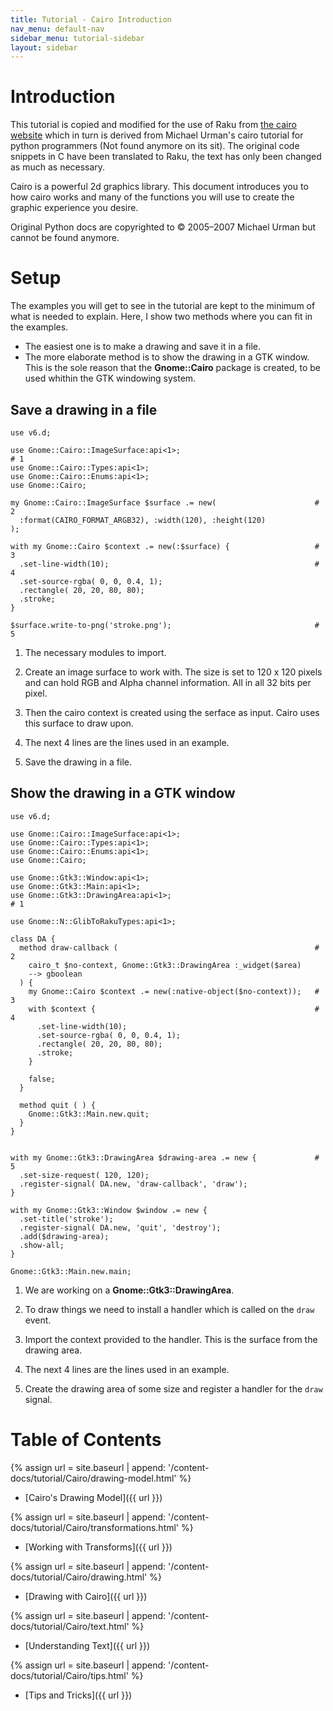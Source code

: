 ```yaml
---
title: Tutorial - Cairo Introduction
nav_menu: default-nav
sidebar_menu: tutorial-sidebar
layout: sidebar
---
```

# Introduction

This tutorial is copied and modified for the use  of Raku from [the cairo website](https://www.cairographics.org/tutorial/) which in turn is derived from Michael Urman's cairo tutorial for python programmers (Not found anymore on its sit). The original code snippets in C have been translated to Raku, the text has only been changed as much as necessary.

Cairo is a powerful 2d graphics library. This document introduces you to how cairo works and many of the functions you will use to create the graphic experience you desire.

Original Python docs are copyrighted to © 2005–2007 Michael Urman but cannot be found anymore.


# Setup

The examples you will get to see in the tutorial are kept to the minimum of what is needed to explain. Here, I show two methods where you can fit in the examples.
* The easiest one is to make a drawing and save it in a file.
* The more elaborate method is to show the drawing in a GTK window. This is the sole reason that the **Gnome::Cairo** package is created, to be used whithin the GTK windowing system.

## Save a drawing in a file

```
use v6.d;

use Gnome::Cairo::ImageSurface:api<1>;                                     # 1
use Gnome::Cairo::Types:api<1>;
use Gnome::Cairo::Enums:api<1>;
use Gnome::Cairo;

my Gnome::Cairo::ImageSurface $surface .= new(                      # 2
  :format(CAIRO_FORMAT_ARGB32), :width(120), :height(120)
);

with my Gnome::Cairo $context .= new(:$surface) {                   # 3
  .set-line-width(10);                                              # 4
  .set-source-rgba( 0, 0, 0.4, 1);
  .rectangle( 20, 20, 80, 80);
  .stroke;
}

$surface.write-to-png('stroke.png');                                # 5
```
1) The necessary modules to import.

2) Create an image surface to work with. The size is set to 120 x 120 pixels and can hold RGB and Alpha channel information. All in all 32 bits per pixel.

3) Then the cairo context is created using the serface as input. Cairo uses this surface to draw upon.

4) The next 4 lines are the lines used in an example.

5) Save the drawing in a file.

## Show the drawing in a GTK window

```
use v6.d;

use Gnome::Cairo::ImageSurface:api<1>;
use Gnome::Cairo::Types:api<1>;
use Gnome::Cairo::Enums:api<1>;
use Gnome::Cairo;

use Gnome::Gtk3::Window:api<1>;
use Gnome::Gtk3::Main:api<1>;
use Gnome::Gtk3::DrawingArea:api<1>;                                       # 1

use Gnome::N::GlibToRakuTypes:api<1>;

class DA {
  method draw-callback (                                            # 2
    cairo_t $no-context, Gnome::Gtk3::DrawingArea :_widget($area)
    --> gboolean
  ) {
    my Gnome::Cairo $context .= new(:native-object($no-context));   # 3
    with $context {                                                 # 4
      .set-line-width(10);
      .set-source-rgba( 0, 0, 0.4, 1);
      .rectangle( 20, 20, 80, 80);
      .stroke;
    }

    false;
  }

  method quit ( ) {
    Gnome::Gtk3::Main.new.quit;
  }
}


with my Gnome::Gtk3::DrawingArea $drawing-area .= new {             # 5
  .set-size-request( 120, 120);
  .register-signal( DA.new, 'draw-callback', 'draw');
}

with my Gnome::Gtk3::Window $window .= new {
  .set-title('stroke');
  .register-signal( DA.new, 'quit', 'destroy');
  .add($drawing-area);
  .show-all;
}

Gnome::Gtk3::Main.new.main;
```
1) We are working on a **Gnome::Gtk3::DrawingArea**.

2) To draw things we need to install a handler which is called on the `draw` event.

3) Import the context provided to the handler. This is the surface from the drawing area.

4) The next 4 lines are the lines used in an example.

5) Create the drawing area of some size and register a handler for the `draw` signal.


# Table of Contents

{% assign url = site.baseurl | append: '/content-docs/tutorial/Cairo/drawing-model.html' %}
* [Cairo's Drawing Model]({{ url }})

{% assign url = site.baseurl | append: '/content-docs/tutorial/Cairo/transformations.html' %}
* [Working with Transforms]({{ url }})

{% assign url = site.baseurl | append: '/content-docs/tutorial/Cairo/drawing.html' %}
* [Drawing with Cairo]({{ url }})

{% assign url = site.baseurl | append: '/content-docs/tutorial/Cairo/text.html' %}
* [Understanding Text]({{ url }})

{% assign url = site.baseurl | append: '/content-docs/tutorial/Cairo/tips.html' %}
* [Tips and Tricks]({{ url }})

<!-- * Transformations using matrices -->

<!--



Cairo's Drawing Model

In order to explain the operations used by cairo, we first delve into a model of how cairo models drawing. There are only a few concepts involved, which are then applied over and over by the different methods. First I'll describe the nouns: destination, source, mask, path, and context. After that I'll describe the verbs which offer ways to manipulate the nouns and draw the graphics you wish to create.
Nouns

Cairo's nouns are somewhat abstract. To make them concrete I'm including diagrams that depict how they interact. The first three nouns are the three layers in the diagrams you see in this section. The fourth noun, the path, is drawn on the middle layer when it is relevant. The final noun, the context, isn't shown.
Destination

The destination is the surface on which you're drawing. It may be tied to an array of pixels like in this tutorial, or it might be tied to a SVG or PDF file, or something else. This surface collects the elements of your graphic as you apply them, allowing you to build up a complex work as though painting on a canvas.
Source

The source is the "paint" you're about to work with. I show this as it is—plain black for several examples—but translucent to show lower layers. Unlike real paint, it doesn't have to be a single color; it can be a pattern or even a previously created destination surface (see How do I paint from one surface to another?). Also unlike real paint it can contain transparency information—the Alpha channel.
Mask

The mask is the most important piece: it controls where you apply the source to the destination. I will show it as a yellow layer with holes where it lets the source through. When you apply a drawing verb, it's like you stamp the source to the destination. Anywhere the mask allows, the source is copied. Anywhere the mask disallows, nothing happens.
Path

The path is somewhere between part of the mask and part of the context. I will show it as thin green lines on the mask layer. It is manipulated by path verbs, then used by drawing verbs.
Context

The context keeps track of everything that verbs affect. It tracks one source, one destination, and one mask. It also tracks several helper variables like your line width and style, your font face and size, and more. Most importantly it tracks the path, which is turned into a mask by drawing verbs.

Before you can start to draw something with cairo, you need to create the context. The context is stored in cairo's central data type, called cairo_t. When you create a cairo context, it must be tied to a specific surface—for example, an image surface if you want to create a PNG file. There is also a data type for the surface, called cairo_surface_t. You can initialize your cairo context like this:

cairo_surface_t *surface;
cairo_t *cr;

surface = cairo_image_surface_create (CAIRO_FORMAT_ARGB32, 120, 120);
cr = cairo_create (surface);

The cairo context in this example is tied to an image surface of dimension 120 x 120 and 32 bits per pixel to store RGB and Alpha information. Surfaces can be created specific to most cairo backends, see the manual for details.
Verbs

The reason you are using cairo in a program is to draw. Cairo internally draws with one fundamental drawing operation: the source and mask are freely placed somewhere over the destination. Then the layers are all pressed together and the paint from the source is transferred to the destination wherever the mask allows it. To that extent the following five drawing verbs, or operations, are all similar. They differ by how they construct the mask.
Stroke

The cairo_stroke() operation takes a virtual pen along the path. It allows the source to transfer through the mask in a thin (or thick) line around the path, according to the pen's line width, dash style, and line caps.

Note: To see the code snippet in action, use the stroke.c file linked from the figure to the right. Just pasting the snippet into the FAQ's hello.c might give unexpected results due to different scaling. Read on; scaling is explained in section Working with Transforms below.

cairo_set_line_width (cr, 0.1);
cairo_set_source_rgb (cr, 0, 0, 0);
cairo_rectangle (cr, 0.25, 0.25, 0.5, 0.5);
cairo_stroke (cr);

Fill

The cairo_fill() operation instead uses the path like the lines of a coloring book, and allows the source through the mask within the hole whose boundaries are the path. For complex paths (paths with multiple closed sub-paths—like a donut—or paths that self-intersect) this is influenced by the fill rule. Note that while stroking the path transfers the source for half of the line width on each side of the path, filling a path fills directly up to the edge of the path and no further.

cairo_set_source_rgb (cr, 0, 0, 0);
cairo_rectangle (cr, 0.25, 0.25, 0.5, 0.5);
cairo_fill (cr);

Show Text / Glyphs

The cairo_show_text() operation forms the mask from text. It may be easier to think of cairo_show_text() as a shortcut for creating a path with cairo_text_path() and then using cairo_fill() to transfer it. Be aware cairo_show_text() caches glyphs so is much more efficient if you work with a lot of text.

cairo_text_extents_t te;
cairo_set_source_rgb (cr, 0.0, 0.0, 0.0);
cairo_select_font_face (cr, "Georgia",
    CAIRO_FONT_SLANT_NORMAL, CAIRO_FONT_WEIGHT_BOLD);
cairo_set_font_size (cr, 1.2);
cairo_text_extents (cr, "a", &te);
cairo_move_to (cr, 0.5 - te.width / 2 - te.x_bearing,
    0.5 - te.height / 2 - te.y_bearing);
cairo_show_text (cr, "a");

Paint

The cairo_paint() operation uses a mask that transfers the entire source to the destination. Some people consider this an infinitely large mask, and others consider it no mask; the result is the same. The related operation cairo_paint_with_alpha() similarly allows transfer of the full source to destination, but it transfers only the provided percentage of the color.

cairo_set_source_rgb (cr, 0.0, 0.0, 0.0);
cairo_paint_with_alpha (cr, 0.5);

Mask

The cairo_mask() and cairo_mask_surface() operations allow transfer according to the transparency/opacity of a second source pattern or surface. Where the pattern or surface is opaque, the current source is transferred to the destination. Where the pattern or surface is transparent, nothing is transferred.

cairo_pattern_t *linpat, *radpat;
linpat = cairo_pattern_create_linear (0, 0, 1, 1);
cairo_pattern_add_color_stop_rgb (linpat, 0, 0, 0.3, 0.8);
cairo_pattern_add_color_stop_rgb (linpat, 1, 0, 0.8, 0.3);

radpat = cairo_pattern_create_radial (0.5, 0.5, 0.25, 0.5, 0.5, 0.75);
cairo_pattern_add_color_stop_rgba (radpat, 0, 0, 0, 0, 1);
cairo_pattern_add_color_stop_rgba (radpat, 0.5, 0, 0, 0, 0);

cairo_set_source (cr, linpat);
cairo_mask (cr, radpat);

Drawing with Cairo

In order to create an image you desire, you have to prepare the context for each of the drawing verbs. To use cairo_stroke() or cairo_fill() you first need a path. To use cairo_show_text() you must position your text by its insertion point. To use cairo_mask() you need a second source pattern or surface. And to use any of the operations, including cairo_paint(), you need a primary source.
Preparing and Selecting a Source

There are three main kinds of sources in cairo: colors, gradients, and images. Colors are the simplest; they use a uniform hue and opacity for the entire source. You can select these without any preparation with cairo_set_source_rgb() and cairo_set_source_rgba(). Using cairo_set_source_rgb (cr, r, g, b) is equivalent to using cairo_set_source_rgba (cr, r, g, b, 1.0), and it sets your source color to use full opacity.

cairo_set_source_rgb (cr, 0, 0, 0);
cairo_move_to (cr, 0, 0);
cairo_line_to (cr, 1, 1);
cairo_move_to (cr, 1, 0);
cairo_line_to (cr, 0, 1);
cairo_set_line_width (cr, 0.2);
cairo_stroke (cr);

cairo_rectangle (cr, 0, 0, 0.5, 0.5);
cairo_set_source_rgba (cr, 1, 0, 0, 0.80);
cairo_fill (cr);

cairo_rectangle (cr, 0, 0.5, 0.5, 0.5);
cairo_set_source_rgba (cr, 0, 1, 0, 0.60);
cairo_fill (cr);

cairo_rectangle (cr, 0.5, 0, 0.5, 0.5);
cairo_set_source_rgba (cr, 0, 0, 1, 0.40);
cairo_fill (cr);

Gradients describe a progression of colors by setting a start and stop reference location and a series of "stops" along the way. Linear gradients are built from two points which pass through parallel lines to define the start and stop locations. Radial gradients are also built from two points, but each has an associated radius of the circle on which to define the start and stop locations. Stops are added to the gradient with cairo_add_color_stop_rgb() and cairo_add_color_stop_rgba() which take a color like cairo_set_source_rgb*(), as well as an offset to indicate where it lies between the reference locations. The colors between adjacent stops are averaged over space to form a smooth blend. Finally, the behavior beyond the reference locations can be controlled with cairo_set_extend().

int i, j;
cairo_pattern_t *radpat, *linpat;

radpat = cairo_pattern_create_radial (0.25, 0.25, 0.1,  0.5, 0.5, 0.5);
cairo_pattern_add_color_stop_rgb (radpat, 0,  1.0, 0.8, 0.8);
cairo_pattern_add_color_stop_rgb (radpat, 1,  0.9, 0.0, 0.0);

for (i=1; i<10; i++)
    for (j=1; j<10; j++)
        cairo_rectangle (cr, i/10.0 - 0.04, j/10.0 - 0.04, 0.08, 0.08);
cairo_set_source (cr, radpat);
cairo_fill (cr);

linpat = cairo_pattern_create_linear (0.25, 0.35, 0.75, 0.65);
cairo_pattern_add_color_stop_rgba (linpat, 0.00,  1, 1, 1, 0);
cairo_pattern_add_color_stop_rgba (linpat, 0.25,  0, 1, 0, 0.5);
cairo_pattern_add_color_stop_rgba (linpat, 0.50,  1, 1, 1, 0);
cairo_pattern_add_color_stop_rgba (linpat, 0.75,  0, 0, 1, 0.5);
cairo_pattern_add_color_stop_rgba (linpat, 1.00,  1, 1, 1, 0);

cairo_rectangle (cr, 0.0, 0.0, 1, 1);
cairo_set_source (cr, linpat);
cairo_fill (cr);

Images include both surfaces loaded from existing files with cairo_image_surface_create_from_png() and surfaces created from within cairo as an earlier destination. As of cairo 1.2, the easiest way to make and use an earlier destination as a source is with cairo_push_group() and either cairo_pop_group() or cairo_pop_group_to_source(). Use cairo_pop_group_to_source() to use it just until you select a new source, and cairo_pop_group() when you want to save it so you can select it over and over again with cairo_set_source().
Creating a Path

Cairo always has an active path. If you call cairo_stroke() it will draw the path with your line settings. If you call cairo_fill() it will fill the inside of the path. But as often as not, the path is empty, and both calls will result in no change to your destination. Why is it empty so often? For one, it starts that way; but more importantly after each cairo_stroke() or cairo_fill() it is emptied again to let you start building your next path.

What if you want to do multiple things with the same path? For instance to draw a red rectangle with a black border, you would want to fill the rectangle path with a red source, then stroke the same path with a black source. A rectangle path is easy to create multiple times, but a lot of paths are more complex.

Cairo supports easily reusing paths by having alternate versions of its operations. Both draw the same thing, but the alternate doesn't reset the path. For stroking, alongside cairo_stroke() there is cairo_stroke_preserve(); for filling, cairo_fill_preserve() joins cairo_fill(). Even setting the clip has a preserve variant. Apart from choosing when to preserve your path, there are only a couple common operations.
Moving

Cairo uses a connect-the-dots style system when creating paths. Start at 1, draw a line to 2, then 3, and so forth. When you start a path, or when you need to start a new sub-path, you want it to be like point 1: it has nothing connecting to it. For this, use cairo_move_to(). This sets the current reference point without making the path connect the previous point to it. There is also a relative coordinate variant, cairo_rel_move_to(), which sets the new reference a specified distance away from the current reference instead. After setting your first reference point, use the other path operations which both update the reference point and connect to it in some way.

cairo_move_to (cr, 0.25, 0.25);

Straight Lines

Whether with absolute coordinates cairo_line_to() (extend the path from the reference to this point), or relative coordinates cairo_rel_line_to() (extend the path from the reference this far in this direction), the path connection will be a straight line. The new reference point will be at the other end of the line.

cairo_line_to (cr, 0.5, 0.375);
cairo_rel_line_to (cr, 0.25, -0.125);

Arcs

Arcs are parts of the outside of a circle. Unlike straight lines, the point you directly specify is not on the path. Instead it is the center of the circle that makes up the addition to the path. Both a starting and ending point on the circle must be specified, and these points are connected either clockwise by cairo_arc() or counter-clockwise by cairo_arc_negative(). If the previous reference point is not on this new curve, a straight line is added from it to where the arc begins. The reference point is then updated to where the arc ends. There are only absolute versions.

cairo_arc (cr, 0.5, 0.5, 0.25 * sqrt(2), -0.25 * M_PI, 0.25 * M_PI);

Curves

Curves in cairo are cubic Bézier splines. They start at the current reference point and smoothly follow the direction of two other points (without going through them) to get to a third specified point. Like lines, there are both absolute (cairo_curve_to()) and relative (cairo_rel_curve_to()) versions. Note that the relative variant specifies all points relative to the previous reference point, rather than each relative to the preceding control point of the curve.

cairo_rel_curve_to (cr, -0.25, -0.125, -0.25, 0.125, -0.5, 0);

Close the path

Cairo can also close the path by drawing a straight line to the beginning of the current sub-path. This straight line can be useful for the last edge of a polygon, but is not directly useful for curve-based shapes. A closed path is fundamentally different from an open path: it's one continuous path and has no start or end. A closed path has no line caps for there is no place to put them.

cairo_close_path (cr);

Text

Finally text can be turned into a path with cairo_text_path(). Paths created from text are like any other path, supporting stroke or fill operations. This path is placed anchored to the current reference point, so cairo_move_to() your desired location before turning text into a path. However there are performance concerns to doing this if you are working with a lot of text; when possible you should prefer using the verb cairo_show_text() over cairo_text_path() and cairo_fill().
Understanding Text

To use text effectively you need to know where it will go. The methods cairo_font_extents() and cairo_text_extents() get you this information. Since this diagram is hard to see so small, I suggest getting its source and bump the size up to 600. It shows the relation between the reference point (red dot); suggested next reference point (blue dot); bounding box (dashed blue lines); bearing displacement (solid blue line); and height, ascent, baseline, and descent lines (dashed green).

The reference point is always on the baseline. The descent line is below that, and reflects a rough bounding box for all characters in the font. However it is an artistic choice intended to indicate alignment rather than a true bounding box. The same is true for the ascent line above. Next above that is the height line, the artist-recommended spacing between subsequent baselines. All three of these are reported as distances from the baseline, and expected to be positive despite their differing directions.

The bearing is the displacement from the reference point to the upper-left corner of the bounding box. It is often zero or a small positive value for x displacement, but can be negative x for characters like j as shown; it's almost always a negative value for y displacement. The width and height then describe the size of the bounding box. The advance takes you to the suggested reference point for the next letter. Note that bounding boxes for subsequent blocks of text can overlap if the bearing is negative, or the advance is smaller than the width would suggest.

In addition to placement, you also need to specify a face, style, and size. Set the face and style together with cairo_select_font_face(), and the size with cairo_set_font_size(). If you need even finer control, try getting a cairo_font_options_t with cairo_get_font_options(), tweaking it, and setting it with cairo_set_font_options().
Working with Transforms

Transforms have three major uses. First they allow you to set up a coordinate system that's easy to think in and work in, yet have the output be of any size. Second they allow you to make helper functions that work at or around a (0, 0) but can be applied anywhere in the output image. Thirdly they let you deform the image, turning a circular arc into an elliptical arc, etc. Transforms are a way of setting up a relation between two coordinate systems. The device-space coordinate system is tied to the surface, and cannot change. The user-space coordinate system matches that space by default, but can be changed for the above reasons. The helper functions cairo_user_to_device() and cairo_user_to_device_distance() tell you what the device-coordinates are for a user-coordinates position or distance. Correspondingly cairo_device_to_user() and cairo_device_to_user_distance() tell you user-coordinates for a device-coordinates position or distance. Remember to send positions through the non-distance variant, and relative moves or other distances through the distance variant.

I leverage all of these reasons to draw the diagrams in this document. Whether I'm drawing 120 x 120 or 600 x 600, I use cairo_scale() to give me a 1.0 x 1.0 workspace. To place the results along the right column, such as in the discussion of cairo's drawing model, I use cairo_translate(). And to add the perspective view for the overlapping layers, I set up an arbitrary deformation with cairo_transform() on a cairo_matrix_t.

To understand your transforms, read them bottom to top, applying them to the point you're drawing. To figure out which transforms to create, think through this process in reverse. For example if I want my 1.0 x 1.0 workspace to be 100 x 100 pixels in the middle of a 120 x 120 pixel surface, I can set it up one of three ways:

    cairo_translate (cr, 10, 10); cairo_scale (cr, 100, 100);
    cairo_scale (cr, 100, 100); cairo_translate (cr, 0.1, 0.1);
    cairo_matrix_t mat; cairo_matrix_init (&mat, 100, 0, 0, 100, 10, 10); cairo_transform (cr, &mat);

Use the first when relevant because it is often the most readable; use the third when necessary to access additional control not available with the primary functions.

Be careful when trying to draw lines while under transform. Even if you set your line width while the scale factor was 1, the line width setting is always in user-coordinates and isn't modified by setting the scale. While you're operating under a scale, the width of your line is multiplied by that scale. To specify a width of a line in pixels, use cairo_device_to_user_distance() to turn a (1, 1) device-space distance into, for example, a (0.01, 0.01) user-space distance. Note that if your transform deforms the image there isn't necessarily a way to specify a line with a uniform width.
Where to Go Next

This wraps up the tutorial. It doesn't cover all functions in cairo, so for some "advanced" lesser-used features, you'll need to look elsewhere. The code behind the examples (layer diagrams, drawing illustrations) uses a handful of techniques that aren't described within, so analyzing them may be a good first step. Other examples on cairographics.org lead in different directions. As with everything, there's a large gap between knowing the rules of the tool, and being able to use it well. The final section of this document provides some ideas to help you traverse parts of the gap.
Tips and Tricks

In the previous sections you should have built up a firm grasp of the operations cairo uses to create images. In this section I've put together a small handful of snippets I've found particularly useful or non-obvious. I'm still new to cairo myself, so there may be other better ways to do these things. If you find a better way, or find a cool way to do something else, let me know and perhaps I can incorporate it into these tips.
Line Width

When you're working under a uniform scaling transform, you can't just use pixels for the width of your line. However it's easy to translate it with the help of cairo_device_to_user_distance() (assuming that the pixel width is 1):

double ux=1, uy=1;
cairo_device_to_user_distance (cr, &ux, &uy);
if (ux < uy)
    ux = uy;
cairo_set_line_width (cr, ux);

When you're working under a deforming scale, you may wish to still have line widths that are uniform in device space. For this you should return to a uniform scale before you stroke the path. In the image, the arc on the left is stroked under a deformation, while the arc on the right is stroked under a uniform scale.

cairo_set_line_width (cr, 0.1);

cairo_save (cr);
cairo_scale (cr, 0.5, 1);
cairo_arc (cr, 0.5, 0.5, 0.40, 0, 2 * M_PI);
cairo_stroke (cr);

cairo_translate (cr, 1, 0);
cairo_arc (cr, 0.5, 0.5, 0.40, 0, 2 * M_PI);
cairo_restore (cr);
cairo_stroke (cr);

Text Alignment

When you try to center text letter by letter at various locations, you have to decide how you want to center it. For example the following code will actually center letters individually, leading to poor results when your letters are of different sizes. (Unlike most examples, here I assume a 26 x 1 workspace.)

cairo_text_extents_t te;
char alphabet[] = "AbCdEfGhIjKlMnOpQrStUvWxYz";
char letter[2];

for (i=0; i < strlen(alphabet); i++) {
    *letter = '\0';
    strncat (letter, alphabet + i, 1);

    cairo_text_extents (cr, letter, &te);
    cairo_move_to (cr, i + 0.5 - te.x_bearing - te.width / 2,
            0.5 - te.y_bearing - te.height / 2);
    cairo_show_text (cr, letter);
}

Instead the vertical centering must be based on the general size of the font, thus keeping your baseline steady. Note that the exact positioning now depends on the metrics provided by the font itself, so the results are not necessarily the same from font to font.

cairo_font_extents_t fe;
cairo_text_extents_t te;
char alphabet[] = "AbCdEfGhIjKlMnOpQrStUvWxYz";
char letter[2];

cairo_font_extents (cr, &fe);
for (i=0; i < strlen(alphabet); i++) {
    *letter = '\0';
    strncat (letter, alphabet + i, 1);

    cairo_text_extents (cr, letter, &te);
    cairo_move_to (cr, i + 0.5 - te.x_bearing - te.width / 2,
            0.5 - fe.descent + fe.height / 2);
    cairo_show_text (cr, letter);
}

Copyright © 2005–2007 Michael Urman
-->
